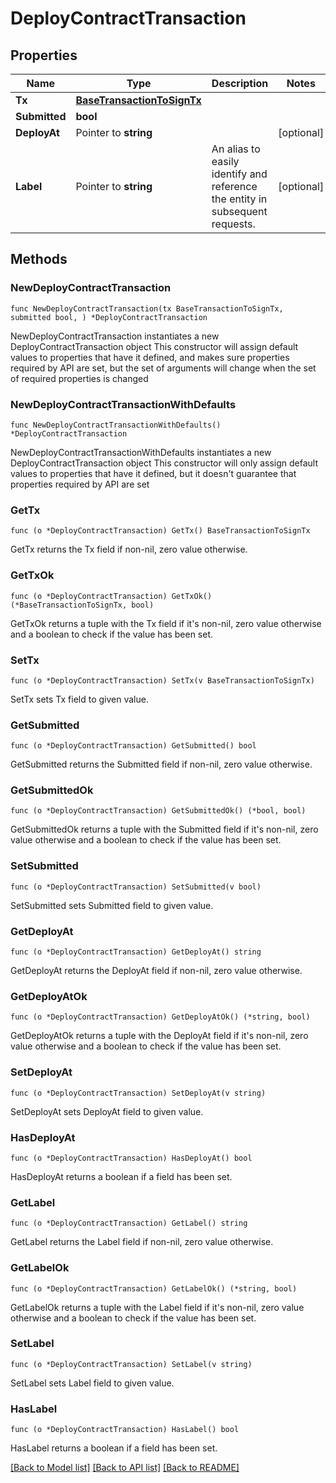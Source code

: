 # DeployContractTransaction

## Properties

Name | Type | Description | Notes
------------ | ------------- | ------------- | -------------
**Tx** | [**BaseTransactionToSignTx**](BaseTransactionToSignTx.md) |  | 
**Submitted** | **bool** |  | 
**DeployAt** | Pointer to **string** |  | [optional] 
**Label** | Pointer to **string** | An alias to easily identify and reference the entity in subsequent requests. | [optional] 

## Methods

### NewDeployContractTransaction

`func NewDeployContractTransaction(tx BaseTransactionToSignTx, submitted bool, ) *DeployContractTransaction`

NewDeployContractTransaction instantiates a new DeployContractTransaction object
This constructor will assign default values to properties that have it defined,
and makes sure properties required by API are set, but the set of arguments
will change when the set of required properties is changed

### NewDeployContractTransactionWithDefaults

`func NewDeployContractTransactionWithDefaults() *DeployContractTransaction`

NewDeployContractTransactionWithDefaults instantiates a new DeployContractTransaction object
This constructor will only assign default values to properties that have it defined,
but it doesn't guarantee that properties required by API are set

### GetTx

`func (o *DeployContractTransaction) GetTx() BaseTransactionToSignTx`

GetTx returns the Tx field if non-nil, zero value otherwise.

### GetTxOk

`func (o *DeployContractTransaction) GetTxOk() (*BaseTransactionToSignTx, bool)`

GetTxOk returns a tuple with the Tx field if it's non-nil, zero value otherwise
and a boolean to check if the value has been set.

### SetTx

`func (o *DeployContractTransaction) SetTx(v BaseTransactionToSignTx)`

SetTx sets Tx field to given value.


### GetSubmitted

`func (o *DeployContractTransaction) GetSubmitted() bool`

GetSubmitted returns the Submitted field if non-nil, zero value otherwise.

### GetSubmittedOk

`func (o *DeployContractTransaction) GetSubmittedOk() (*bool, bool)`

GetSubmittedOk returns a tuple with the Submitted field if it's non-nil, zero value otherwise
and a boolean to check if the value has been set.

### SetSubmitted

`func (o *DeployContractTransaction) SetSubmitted(v bool)`

SetSubmitted sets Submitted field to given value.


### GetDeployAt

`func (o *DeployContractTransaction) GetDeployAt() string`

GetDeployAt returns the DeployAt field if non-nil, zero value otherwise.

### GetDeployAtOk

`func (o *DeployContractTransaction) GetDeployAtOk() (*string, bool)`

GetDeployAtOk returns a tuple with the DeployAt field if it's non-nil, zero value otherwise
and a boolean to check if the value has been set.

### SetDeployAt

`func (o *DeployContractTransaction) SetDeployAt(v string)`

SetDeployAt sets DeployAt field to given value.

### HasDeployAt

`func (o *DeployContractTransaction) HasDeployAt() bool`

HasDeployAt returns a boolean if a field has been set.

### GetLabel

`func (o *DeployContractTransaction) GetLabel() string`

GetLabel returns the Label field if non-nil, zero value otherwise.

### GetLabelOk

`func (o *DeployContractTransaction) GetLabelOk() (*string, bool)`

GetLabelOk returns a tuple with the Label field if it's non-nil, zero value otherwise
and a boolean to check if the value has been set.

### SetLabel

`func (o *DeployContractTransaction) SetLabel(v string)`

SetLabel sets Label field to given value.

### HasLabel

`func (o *DeployContractTransaction) HasLabel() bool`

HasLabel returns a boolean if a field has been set.


[[Back to Model list]](../README.md#documentation-for-models) [[Back to API list]](../README.md#documentation-for-api-endpoints) [[Back to README]](../README.md)


